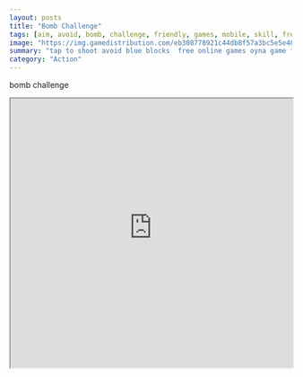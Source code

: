 ```yaml
---
layout: posts
title: "Bomb Challenge"
tags: [aim, avoid, bomb, challenge, friendly, games, mobile, skill, free, online, games, oyna, game, free, games, play, play, games]
image: "https://img.gamedistribution.com/eb308778921c44db8f57a3bc5e5e4871.jpg"
summary: "tap to shoot avoid blue blocks  free online games oyna game free games play play games"
category: "Action"
---
```


bomb challenge

<iframe width="100%" height="480px;" src="https://html5.gamedistribution.com/eb308778921c44db8f57a3bc5e5e4871/"></iframe>